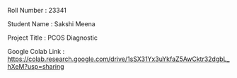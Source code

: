 Roll Number       :   23341

Student Name      :   Sakshi Meena

Project Title     :   PCOS Diagnostic

Google Colab Link :  https://colab.research.google.com/drive/1sSX31Yx3uYkfaZ5AwCktr32dgbL_hXeM?usp=sharing
